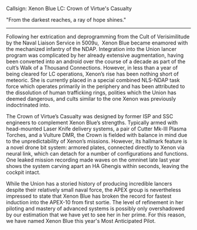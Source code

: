 Callsign: Xenon Blue
LC: Crown of Virtue's Casualty

"From the darkest reaches, a ray of hope shines."

---

Following her extrication and deprogramming from the Cult of Verisimilitude by the Naval Liaison Service in 5009u,  Xenon Blue became enamored with the mechanized infantry of the NDAP. Integration into the Union lancer program was complicated by her already extensive augmentation, having been converted into an android over the course of a decade as part of the cult’s Walk of a Thousand Connections. However, in less than a year of being cleared for LC operations, Xenon’s rise has been nothing short of meteoric. She is currently placed in a special combined NLS-NDAP task force which operates primarily in the periphery and has been attributed to the dissolution of human trafficking rings, polities which the Union has deemed dangerous, and cults similar to the one Xenon was previously indoctrinated into.

The Crown of Virtue’s Casualty was designed by former ISP and SSC engineers to complement Xenon Blue’s strengths. Typically armed with head-mounted Laser Knife delivery systems, a pair of Cutter Mk-III Plasma Torches, and a Vulture DMR, the Crown is fielded with balance in mind due to the unpredictability of Xenon’s missions. However, its hallmark feature is a novel drone bit system: armored plates, connected directly to Xenon via neural link, which can detach for a number of configurations and functions. One leaked mission recording made waves on the omninet late last year shows the system carving apart an HA Ghengis within seconds, leaving the cockpit intact. 

While the Union has a storied history of producing incredible lancers despite their relatively small naval force, the APEX group is nevertheless impressed to state that Xenon Blue has broken the record for fastest induction into the APEX-10 from first sortie. The level of refinement in her piloting and mastery of advanced systems is possibly only overshadowed by our estimation that we have yet to see her in her prime. For this reason, we have named Xenon Blue this year's Most Anticipated Pilot.